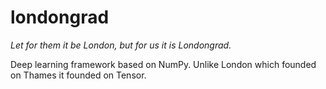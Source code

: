 # londongrad

*Let for them it be London, but for us it is Londongrad.*

Deep learning framework based on NumPy. Unlike London which founded on Thames it founded on Tensor.
